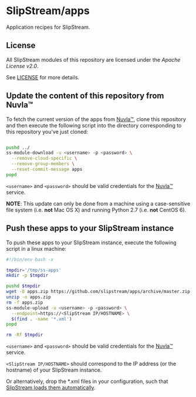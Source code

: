 # SlipStream/apps
Application recipes for SlipStream.

## License

All SlipStream modules of this repository are licensed under the
*Apache License v2.0*.

See [LICENSE](LICENSE) for more details.

## Update the content of this repository from Nuvla&trade;

To fetch the current version of the apps from
[Nuvla&trade;](http://nuv.la), clone this repository and then execute
the following script into the directory corresponding to this
repository you've just cloned:

```bash #!/bin/env bash -x

pushd ../
ss-module-download -u <username> -p <password> \
  --remove-cloud-specific \
  --remove-group-members \
  --reset-commit-message apps
popd
```

`<username>` and `<password>` should be valid credentials for the
[Nuvla&trade;](http://nuv.la) service.

**NOTE**: This update can only be done from a machine using a
  case-sensitive file system (i.e. **not** Mac OS X) and running
  Python 2.7 (i.e. **not** CentOS 6).

## Push these apps to your SlipStream instance

To push these apps to your SlipStream instance, execute the following
script in a linux machine:

```bash
#!/bin/env bash -x

tmpdir='/tmp/ss-apps'
mkdir -p $tmpdir

pushd $tmpdir
wget -O apps.zip https://github.com/slipstream/apps/archive/master.zip
unzip -o apps.zip
rm -f apps.zip
ss-module-upload -u <username> -p <password> \
  --endpoint=https://<SlipStream IP/HOSTNAME> \
  $(find . -name '*.xml')
popd

rm -Rf $tmpdir
```

`<username>` and `<password>` should be valid credentials for the
[Nuvla&trade;](http://nuv.la) service.

`<SlipStream IP/HOSTNAME>` should correspond to the IP address (or the
hostname) of your SlipStream instance.

Or alternatively, drop the *.xml files in your configuration, such
that [SlipStream loads them
automatically](http://ssdocs.sixsq.com/documentation/developer_guide/configuration_files.html).
